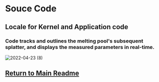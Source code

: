 # Souce Code
## Locale for Kernel and Application code
### Code tracks and outlines the melting pool's subsequent splatter, and displays the measured parameters in real-time. 
![2022-04-23 (8)](https://user-images.githubusercontent.com/87868879/164955178-1afaf4c1-9ee9-4306-ac37-6c495cae8474.png)

## [Return to Main Readme](https://github.com/ARTS-Laboratory/Senior-Design-Project-EMCH427-002-Team-4-Downey#readme)
